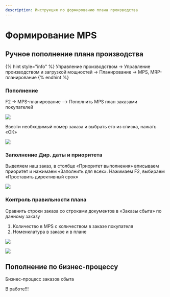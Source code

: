 ```yaml
---
description: Инструкция по формированию плана производства
---
```


# Формирование MPS

## Ручное пополнение плана производства

{% hint style="info" %}
Управление производством → Управление производством и загрузкой мощностей → Планирование → MPS, MRP-планирование
{% endhint %}

### Пополнение

F2 -> MPS-планирование –> Пополнить MPS план заказами покупателей

![](<../../../.gitbook/assets/image (375).png>)

Ввести необходимый номер заказа и выбрать его из списка, нажать «ОК»

![](../../../.gitbook/assets/2.jpeg)

### Заполнение Дир. даты и приоритета

Выделяем наш заказ, в столбце «Приоритет выполнения» вписываем приоритет и нажимаем «Заполнить для всех». Нажимаем F2, выбираем «Проставить директивный срок»

![](<../../../.gitbook/assets/image (952).png>)

### Контроль правильности плана

Сравнить строки заказа со строками документов в «Заказы сбыта» по данному заказу

1. Количество в MPS с количеством в заказе покупателя
2. Номенклатура в заказе и в плане

![](<../../../.gitbook/assets/image (634).png>)

![](<../../../.gitbook/assets/image (465).png>)

## Пополнение по бизнес-процессу

Бизнес-процесс заказов сбыта

В работе!!!
